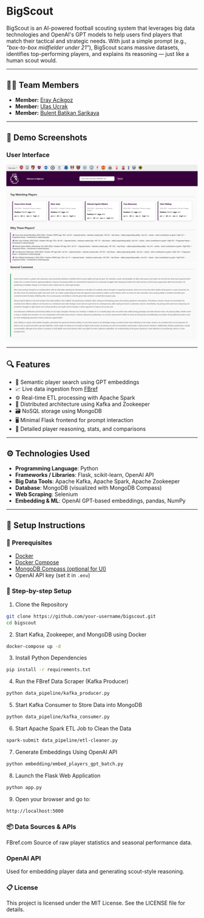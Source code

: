 # BigScout

BigScout is an AI-powered football scouting system that leverages big data technologies and OpenAI's GPT models to help users find players that match their tactical and strategic needs. With just a simple prompt (e.g., *"box-to-box midfielder under 21"*), BigScout scans massive datasets, identifies top-performing players, and explains its reasoning — just like a human scout would.

---

## 🧑‍💻 Team Members
- **Member:**   [Eray Acikgoz](https://github.com/ackgz0)
- **Member:**   [Ulas Ucrak](https://github.com/ulasucrak)  
- **Member:**   [Bulent Batikan Sarikaya](https://github.com/Bloheujkleh)

---

## 📸 Demo Screenshots

### User Interface
![UI Screenshot 1](./flaskUI-1.png)
![UI Screenshot 2](./flaskUI-2.png)

---

## 🔍 Features

- 🧠 Semantic player search using GPT embeddings
- 📈 Live data ingestion from [FBref](https://fbref.com/)
- ⚙️ Real-time ETL processing with Apache Spark
- 🧰 Distributed architecture using Kafka and Zookeeper
- 🗃️ NoSQL storage using MongoDB
- 🖥️ Minimal Flask frontend for prompt interaction
- 🧪 Detailed player reasoning, stats, and comparisons

---

## ⚙️ Technologies Used

- **Programming Language**: Python  
- **Frameworks / Libraries**: Flask, scikit-learn, OpenAI API  
- **Big Data Tools**: Apache Kafka, Apache Spark, Apache Zookeeper  
- **Database**: MongoDB (visualized with MongoDB Compass)  
- **Web Scraping**: Selenium  
- **Embedding & ML**: OpenAI GPT-based embeddings, pandas, NumPy  

---

## 🚀 Setup Instructions

### 🐳 Prerequisites

- [Docker](https://www.docker.com/)
- [Docker Compose](https://docs.docker.com/compose/)
- [MongoDB Compass (optional for UI)](https://www.mongodb.com/products/compass)
- OpenAI API key (set it in `.env`)

### 🔧 Step-by-step Setup


1. Clone the Repository
```bash
git clone https://github.com/your-username/bigscout.git
cd bigscout
```

2. Start Kafka, Zookeeper, and MongoDB using Docker 
```bash
docker-compose up -d
```

3. Install Python Dependencies 
```bash
pip install -r requirements.txt
```

4. Run the FBref Data Scraper (Kafka Producer) 
```bash
python data_pipeline/kafka_producer.py
```

5. Start Kafka Consumer to Store Data into MongoDB 
```bash
python data_pipeline/kafka_consumer.py
```

6. Start Apache Spark ETL Job to Clean the Data 
```bash
spark-submit data_pipeline/etl-cleaner.py
```

7. Generate Embeddings Using OpenAI API 
```bash
python embedding/embed_players_gpt_batch.py
```

8. Launch the Flask Web Application 
```bash
python app.py
```

9. Open your browser and go to:
```bash
http://localhost:5000
```

### 📦 Data Sources & APIs
FBref.com
Source of raw player statistics and seasonal performance data.

### OpenAI API
Used for embedding player data and generating scout-style reasoning.

### 📋 License
This project is licensed under the MIT License. See the LICENSE file for details.
